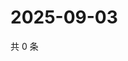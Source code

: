 # 2025-09-03

共 0 条

<!-- BEGIN ZHIHUQUESTIONS -->
<!-- 最后更新时间 Wed Sep 03 2025 00:13:57 GMT+0800 (China Standard Time) -->

<!-- END ZHIHUQUESTIONS -->
